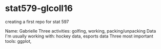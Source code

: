 # stat579-glcoll16
creating a first repo for stat 597

Name: Gabrielle 
Three activities: golfing, working, packing/unpacking
Data I'm usually working with: hockey data, esports data
Three most important tools: ggplot, 
